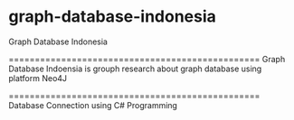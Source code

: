 # graph-database-indonesia
Graph Database Indonesia

================================================
Graph Database Indoensia is grouph research about graph database using platform Neo4J

================================================
Database Connection using C# Programming
